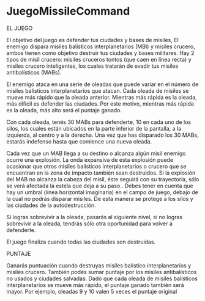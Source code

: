# JuegoMissileCommand

EL JUEGO

El objetivo del juego es defender tus ciudades y bases de misiles, El enemigo dispara misiles balísticos interplanetarios (MBI) y misiles crucero, ambos tienen como objetivo destruir tus ciudades y bases militares. Hay 2 tipos de misil crucero: misiles cruceros tontos (que caen en línea recta) y misiles crucero inteligentes, los cuales tratarán de evadir tus misiles antibalísticos (MABs). 

El enemigo ataca en una serie de oleadas que puede variar en el número de misiles balísticos interplanetarios que atacan. Cada oleada de misiles se mueve más rápido que la oleada anterior. Mientras más rápida es la oleada, más difícil es defender las ciudades. Por este motivo, mientras más rápida es la oleada, más alto será el puntaje ganado. 

Con cada oleada, tenés 30 MABs para defenderte, 10 en cada uno de los silos, los cuales están ubicados en la parte inferior de la pantalla, a la izquierda, al centro y a la derecha. Una vez que has disparado los 30 MABs, estarás indefenso hasta que comience una nueva oleada.

Cada vez que un MAB llega a su destino o alcanza algún misil enemigo ocurre una explosión. La onda expansiva de esta explosión puede ocasionar que otros misiles balísticos interplanetarios o crucero que se encuentran en la zona de impacto también sean destruidos. Si la explosión del MAB no alcanza la cabeza del misil, éste seguirá con su trayectoria, sólo se verá afectada la estela que deja a su paso..
Debes tener en cuenta que hay un umbral (línea horizontal imaginaria) en el campo de juego, debajo de la cual no podrás disparar misiles. De esta manera se protege a los silos y las ciudades de la autodestrucción.

Si logras sobrevivir a la oleada, pasarás al siguiente nivel, si no logras sobrevivir a la oleada, tendrás sólo otra oportunidad para volver a defenderte.

El juego finaliza cuando todas las ciudades son destruidas.

PUNTAJE

Ganarás puntuación cuando destruyas misiles balístico interplanetarios y misiles crucero. También podés sumar puntaje por los misiles antibalísticos no usados y ciudades salvadas. Dado que cada oleada de misiles balísticos interplanetarios se mueve más rápido, el puntaje ganado también será mayor. Por ejemplo, oleadas 9 y 10 valen 5 veces el puntaje original
